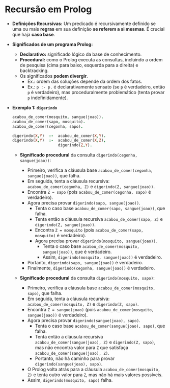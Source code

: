 # Recursão em Prolog

*   **Definições Recursivas:** Um predicado é recursivamente definido se uma ou mais **regras** em sua definição **se referem a si mesmas**. É crucial que haja **caso base**.

*   **Significados de um programa Prolog:**
    *   **Declarativo:** significado lógico da base de conhecimento.
    *   **Procedural:** como o Prolog executa as consultas, incluindo a ordem de pesquisa (cima para baixo, esquerda para a direita) e backtracking.
    *   Os significados **podem divergir**.
        - Ex.: ordem das soluções depende da ordem dos fatos.
        - Ex.: `p :- p.` é declarativamente sensato (se `p` é verdadeiro, então `p` é verdadeiro), mas proceduralmente problemático (tenta provar `p` indefinidamente).


*   **Exemplo 1: `digerindo`**
    ```prolog
    acabou_de_comer(mosquito, sangue(joao)).
    acabou_de_comer(sapo, mosquito).
    acabou_de_comer(cegonha, sapo).

    digerindo(X,Y)  :-  acabou_de_comer(X,Y).
    digerindo(X,Y)  :-  acabou_de_comer(X,Z),
                        digerindo(Z,Y).
    ```
    - **Significado procedural** da consulta `digerindo(cegonha, sangue(joao))`:
        *   Primeiro, verifica a cláusula base `acabou_de_comer(cegonha, sangue(joao))`, que falha.
        *   Em seguida, tenta a cláusula recursiva: `acabou_de_comer(cegonha, Z)` e `digerindo(Z, sangue(joao))`.
        *   Encontra `Z = sapo` (pois `acabou_de_comer(cegonha, sapo)` é verdadeiro).
        *   Agora precisa provar `digerindo(sapo, sangue(joao))`.
            - Tenta o caso base `acabou_de_comer(sapo, sangue(joao))`, que falha.
            - Tenta então a cláusula recursiva `acabou_de_comer(sapo, Z)` e `digerindo(Z, sangue(joao))`.
            *   Encontra `Z = mosquito` (pois `acabou_de_comer(sapo, mosquito)` é verdadeiro).
            - Agora precisa provar `digerindo(mosquito, sangue(joao))`.
                - Tenta o caso base `acabou_de_comer(mosquito, sangue(joao))`, que é verdadeiro.
                - Assim, `digerindo(mosquito, sangue(joao))` é verdadeiro.
        *   Portanto, `digerindo(sapo, sangue(joao))` é verdadeiro.
        *   Finalmente, `digerindo(cegonha, sangue(joao))` é verdadeiro.

    - **Significado procedural** da consulta `digerindo(mosquito, sapo)`:
        *   Primeiro, verifica a cláusula base `acabou_de_comer(mosquito, sapo)`, que falha.
        *   Em seguida, tenta a cláusula recursiva: `acabou_de_comer(mosquito, Z)` e `digerindo(Z, sapo)`.
        *   Encontra `Z = sangue(joao)` (pois `acabou_de_comer(mosquito, sangue(joao))` é verdadeiro).
        *   Agora precisa provar `digerindo(sangue(joao), sapo)`.
            - Tenta o caso base `acabou_de_comer(sangue(joao), sapo)`, que falha.
            - Tenta então a cláusula recursiva `acabou_de_comer(sangue(joao), Z)` e `digerindo(Z, sapo)`, mas não encontra valor para `Z` que satisfaça `acabou_de_comer(sangue(joao), Z)`.
            *   Portanto, não há caminho para provar `digerindo(sangue(joao), sapo)`.
        - O Prolog volta atrás para a cláusula `acabou_de_comer(mosquito, Z)` e tenta outro valor para `Z`, mas não há mais valores possíveis.
        - Assim, `digerindo(mosquito, sapo)` falha.
